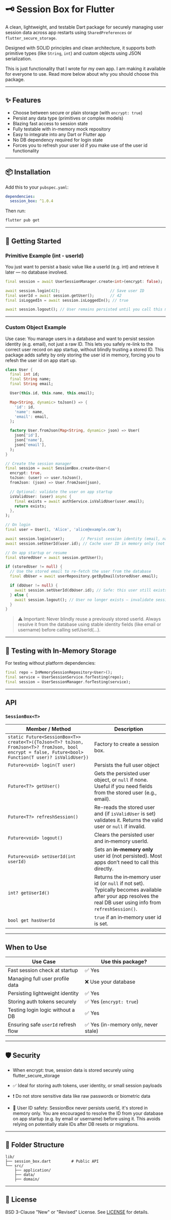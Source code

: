 <!--
This README describes the package. If you publish this package to pub.dev,
this README's contents appear on the landing page for your package.

For information about how to write a good package README, see the guide for
[writing package pages](https://dart.dev/tools/pub/writing-package-pages).

For general information about developing packages, see the Dart guide for
[creating packages](https://dart.dev/guides/libraries/create-packages)
and the Flutter guide for
[developing packages and plugins](https://flutter.dev/to/develop-packages).
-->

# 🗝️ Session Box for Flutter

A clean, lightweight, and testable Dart package for securely managing user session data across app restarts using `SharedPreferences` or `flutter_secure_storage`.

Designed with SOLID principles and clean architecture, it supports both primitive types (like `String`, `int`) and custom objects using JSON serialization.

This is just functionality that I wrote for my own app. I am making it available for everyone to use. Read more below about why you should choose this package.

---

## ✨ Features

- Choose between secure or plain storage (with `encrypt: true`)
- Persist any data type (primitives or complex models)
- Blazing fast access to session state
- Fully testable with in-memory mock repository
- Easy to integrate into any Dart or Flutter app
- No DB dependency required for login state
- Forces you to refresh your user id if you make use of the user id functionality

---

## 📦 Installation

Add this to your `pubspec.yaml`:

```yaml
dependencies:
  session_box: ^1.0.4
```

Then run:

```bash
flutter pub get
```

---

## 🚀 Getting Started

### Primitive Example (int - userId)

You just want to persist a basic value like a userId (e.g. int) and retrieve it later — no database involved.

```dart
final session = await UserSessionManager.create<int>(encrypt: false);

await session.login(42);                      // Save user ID
final userId = await session.getUser();       // 42
final isLoggedIn = await session.isLoggedIn(); // true

await session.logout(); // User remains persisted until you call this method.
```

---

### Custom Object Example

Use case: You manage users in a database and want to persist session identity (e.g. email), not just a raw ID. This lets you safely re-link to the correct user record on app startup, without blindly trusting a stored ID. This package adds safety by only storing the user id in memory, forcing you to refesh the user id on app start up.

```dart
class User {
  final int id;
  final String name;
  final String email;

  User(this.id, this.name, this.email);

  Map<String, dynamic> toJson() => {
    'id': id,
    'name': name,
    'email': email,
  };

  factory User.fromJson(Map<String, dynamic> json) => User(
    json['id'],
    json['name'],
    json['email'],
  );
}

// Create the session manager
final session = await SessionBox.create<User>(
  encrypt: true,
  toJson: (user) => user.toJson(),
  fromJson: (json) => User.fromJson(json),

  // Optional: validate the user on app startup
  isValidUser: (user) async {
    final exists = await authService.isValidUser(user.email);
    return exists;
  },
);

// On login
final user = User(1, 'Alice', 'alice@example.com');

await session.login(user);       // Persist session identity (email, name)
await session.setUserId(user.id); // Cache user ID in memory only (not persisted)

// On app startup or resume
final storedUser = await session.getUser();

if (storedUser != null) {
  // Use the stored email to re-fetch the user from the database
  final dbUser = await userRepository.getByEmail(storedUser.email);

  if (dbUser != null) {
    await session.setUserId(dbUser.id); // Safe: this user still exists
  } else {
    await session.logout(); // User no longer exists — invalidate session
  }
}
```
> ⚠️ Important: Never blindly reuse a previously stored userId. Always resolve it from the database using stable identity fields (like email or username) before calling setUserId(...).

---

## 🧪 Testing with In-Memory Storage

For testing without platform dependencies:

```dart
final repo = InMemorySessionRepository<User>();
final service = UserSessionService.forTesting(repo);
final session = UserSessionManager.forTesting(service);
```

---

## API

### `SessionBox<T>`

| Member / Method                                                                                                                                        | Description                                                                                                                                                    |
|--------------------------------------------------------------------------------------------------------------------------------------------------------|----------------------------------------------------------------------------------------------------------------------------------------------------------------|
| `static Future<SessionBox<T>> create<T>({ToJson<T>? toJson, FromJson<T>? fromJson, bool encrypt = false, Future<bool> Function(T user)? isValidUser})` | Factory to create a session box.                                                                                                                               |                                                                                                                                                                              |
| `Future<void> login(T user)`                                                                                                                           | Persists the full user object                                                                                                                                  |
| `Future<T?> getUser()`                                                                                                                                 | Gets the persisted user object, or `null` if none. Useful if you need fields from the stored user (e.g., email).                                               |
| `Future<T?> refreshSession()`                                                                                                                          | Re-reads the stored user and (if `isValidUser` is set) validates it. Returns the valid user or `null` if invalid.                                              |
| `Future<void> logout()`                                                                                                                                | Clears the persisted user and in‑memory userId.                                                                                                                |
| `Future<void> setUserId(int userId)`                                                                                                                   | Sets an **in‑memory only** user id (not persisted). Most apps don’t need to call this directly.                                                                |
| `int? getUserId()`                                                                                                                                     | Returns the in‑memory user id (or `null` if not set). Typically becomes available after your app resolves the real DB user using info from `refreshSession()`. |
| `bool get hasUserId`                                                                                                                                   | `true` if an in‑memory user id is set.                                                                                                                         |



---

## When to Use

| Use Case                            | Use this package?                   |
| ----------------------------------- | ----------------------------------- |
| Fast session check at startup       | ✅ Yes                               |
| Managing full user profile data     | ❌ Use your database                 |
| Persisting lightweight identity     | ✅ Yes                               |
| Storing auth tokens securely        | ✅ Yes (`encrypt: true`)             |
| Testing login logic without a DB    | ✅ Yes                               |
| Ensuring safe `userId` refresh flow | ✅ Yes (in-memory only, never stale) |


---

## 🛡️ Security

- When encrypt: true, session data is stored securely using flutter_secure_storage

- ✅ Ideal for storing auth tokens, user identity, or small session payloads

- ❗ Do not store sensitive data like raw passwords or biometric data

- 🧠 User ID safety:
SessionBox never persists userId, it's stored in memory only.
You are encouraged to resolve the ID from your database on app startup (e.g. by email or username) before using it.
This avoids relying on potentially stale IDs after DB resets or migrations.



---

## 📂 Folder Structure

```
lib/
├── session_box.dart         # Public API
└── src/
    ├── application/
    ├── data/
    ├── domain/
```

---

## 📜 License

BSD 3-Clause "New" or "Revised" License. See [LICENSE](LICENSE) for details.
